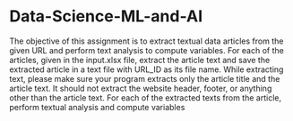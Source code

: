 # Data-Science-ML-and-AI
The objective of this assignment is to extract textual data articles from the given URL and perform text analysis to compute variables.
For each of the articles, given in the input.xlsx file, extract the article text and save the extracted article in a text file with URL_ID as its file name.
While extracting text, please make sure your program extracts only the article title and the article text. It should not extract the website header, footer, or anything other than the article text. 
For each of the extracted texts from the article, perform textual analysis and compute variables
